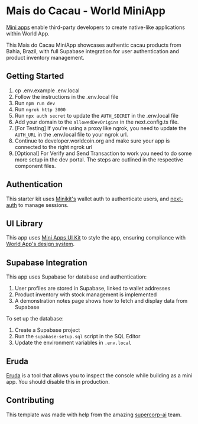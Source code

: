 # Mais do Cacau - World MiniApp

[Mini apps](https://docs.worldcoin.org/mini-apps) enable third-party developers to create native-like applications within World App.

This Mais do Cacau MiniApp showcases authentic cacau products from Bahia, Brazil, with full Supabase integration for user authentication and product inventory management.

## Getting Started

1. cp .env.example .env.local
2. Follow the instructions in the .env.local file
3. Run `npm run dev`
4. Run `ngrok http 3000`
5. Run `npx auth secret` to update the `AUTH_SECRET` in the .env.local file
6. Add your domain to the `allowedDevOrigins` in the next.config.ts file.
7. [For Testing] If you're using a proxy like ngrok, you need to update the `AUTH_URL` in the .env.local file to your ngrok url.
8. Continue to developer.worldcoin.org and make sure your app is connected to the right ngrok url
9. [Optional] For Verify and Send Transaction to work you need to do some more setup in the dev portal. The steps are outlined in the respective component files.

## Authentication

This starter kit uses [Minikit's](https://github.com/worldcoin/minikit-js) wallet auth to authenticate users, and [next-auth](https://authjs.dev/getting-started) to manage sessions.

## UI Library

This app uses [Mini Apps UI Kit](https://github.com/worldcoin/mini-apps-ui-kit) to style the app, ensuring compliance with [World App's design system](https://docs.world.org/mini-apps/design/app-guidelines).

## Supabase Integration

This app uses Supabase for database and authentication:

1. User profiles are stored in Supabase, linked to wallet addresses
2. Product inventory with stock management is implemented
3. A demonstration notes page shows how to fetch and display data from Supabase

To set up the database:
1. Create a Supabase project
2. Run the `supabase-setup.sql` script in the SQL Editor
3. Update the environment variables in `.env.local`

## Eruda

[Eruda](https://github.com/liriliri/eruda) is a tool that allows you to inspect the console while building as a mini app. You should disable this in production.

## Contributing

This template was made with help from the amazing [supercorp-ai](https://github.com/supercorp-ai) team.
